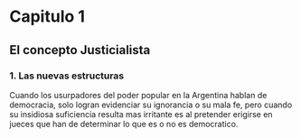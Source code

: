 # Capitulo 1

## El concepto Justicialista

### 1. Las nuevas estructuras

Cuando los usurpadores del poder popular en la Argentina hablan de democracia, solo logran evidenciar su 
ignorancia o su mala fe, pero cuando su insidiosa suficiencia resulta mas irritante es al pretender
erigirse en jueces que han de determinar lo que es o no es democratico.

